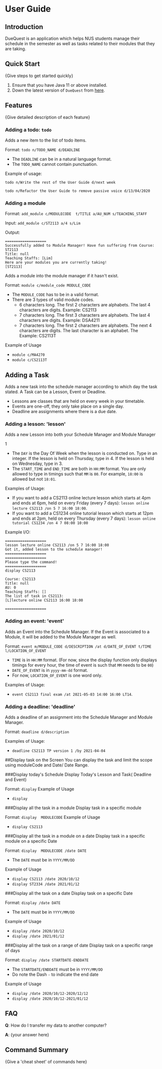 # User Guide

## Introduction

DueQuest is an application which helps NUS students manage their schedule in the semester
as well as tasks related to their modules that they are taking.

## Quick Start

{Give steps to get started quickly}

1. Ensure that you have Java 11 or above installed.
1. Down the latest version of `DueQuest` from [here](http://link.to/duke).

## Features 

{Give detailed description of each feature}

### Adding a todo: `todo` 
Adds a new item to the list of todo items.

Format: `todo n/TODO_NAME d/DEADLINE`

* The `DEADLINE` can be in a natural language format.
* The `TODO_NAME` cannot contain punctuation.  

Example of usage: 

`todo n/Write the rest of the User Guide d/next week`

`todo n/Refactor the User Guide to remove passive voice d/13/04/2020`

### Adding a module

Format: `add_module c/MODULECODE  t/TITLE a/AU_NUM s/TEACHING_STAFF`

Input: `add_module c/ST2113 a/4 s/Lim`

Output:

```
===================
Successfully added to Module Manager! Have fun suffering from Course: ST2113
Title: null
Teaching Staffs: [Lim]
Here are your modules you are currently taking! 
[ST2113]
```



Adds a module into the module manager if it hasn't exist.

Format: `module c/module_code MODULE_CODE`

* The `MODULE_CODE` has to be in a valid format.
* There are 3 types of valid module codes. 
  * 6 characters long. The first 2 characters are alphabets. The last 4 characters are digits. Example: CS2113
  * 7 characters long. The first 3 characters are alphabets. The last 4 characters are digits. Example: DSA4211
  * 7 characters long. The first 2 characters are alphabets. The next 4 characters are digits. The last character is an alphabet. The  Example: CS2113T

Example of Usage

* `module c/MA4270`
* `module c/CS2113T`

## Adding a Task

Adds a new task into the schedule manager according to which day the task stated.
A Task can be a Lesson, Event or Deadline.

+ Lessons are classes that are held on every week in your timetable.
+ Events are one-off, they only take place on a single day.
+ Deadline are assignments where there is a due date.

### Adding a lesson: 'lesson'

Adds a new Lesson into both your Schedule Manager and Module Manager

1

* The `DAY` is the Day Of Week when the lesson is conducted on. Type in an integer. If the lesson is held on Thursday, type in 4. If the lesson is held on Wednesday, type in 3.
* The `START_TIME` and `END_TIME` are both in `HH:MM` format. You are only allowed to type in timings such that `MM` is `00`. For example, `18:00` is allowed but not `18:01`.

Examples of Usage:

* If you want to add a CS2113 online lecture lesson which starts at 4pm and ends at 6pm, held on every Friday (every 7 days): `lesson online lecture CS2113 /on 5 7 16:00 18:00`.
* If you want to add a CS1234 online tutorial lesson which starts at 12pm and ends at 2pm, held on every Thursday (every 7 days): `lesson online tutorial CS1234 /on 4 7 08:00 10:00`

Example I/O:

```
===================
lesson lecture online CS2113 /on 5 7 16:00 18:00
Got it, added lesson to the schedule manager!
===================
===================
Please type the command!
===================
display CS2113

Course: CS2113
Title: null
AU: 0
Teaching Staffs: []
The list of task in CS2113:
[L]lecture online CS2113 16:00 18:00

===================
```



### Adding an event: 'event'
Adds an Event into the Schedule Manager. If the Event is associated to a Module, it will be added to the Module Manager as well.

Format: `event m/MODULE_CODE d/DESCRIPTION /at d/DATE_OF_EVENT t/TIME l/LOCATION_OF_EVENT`

* `TIME` is in `HH:MM` format. (For now, since the display function only displays timings for every hour, the time of event is such that `MM` needs to be `00`)
* `DATE_OF_EVENT` is in `yyyy-mm-dd` format.
* For now, `LOCATION_OF_EVENT` is one word only.

Examples of Usage:

* `event CS2113 final exam /at 2021-05-03 14:00 16:00 LT14`.

### Adding a deadline: 'deadline'
Adds a deadline of an assignment into the Schedule Manager and Module Manager.

Format: `deadline d/description `

Examples of Usage:

* `deadline CS2113 TP version 1 /by 2021-04-04`

##Display task on the Screen
You can display the task and limit the scope using moduleCode and Date/ Date Range.

###Display today's Schedule
Display Today's Lesson and Task( Deadline and Event)

Format: `display`
Example of Usage

* `display`

 ###Display all the task in a module
 Display task in a specific module

 Format: `display  MODULECODE`
 Example of Usage

 * `display CS2113`

 ###Display all the task in a module on a date
  Display task in a specific module on a specific Date

  Format: `display  MODULECODE /date DATE`
  * The `DATE` must be in `YYYY/MM/DD`

  Example of Usage

  * `display CS2113 /date 2020/10/12`
  * `display ST2334 /date 2021/01/12`

###Display all the task on a date
Display task on a specific Date
    
Format: `display /date DATE`
* The `DATE` must be in `YYYY/MM/DD`
  

Example of Usage
* `display /date 2020/10/12`
* `display /date 2021/01/12`

###Display all the task on a range of date
Display task on a specific range of days
    
Format: `display /date STARTDATE-ENDDATE`
* The `STARTDATE/ENDDATE` must be in `YYYY/MM/DD`
* Do note the Dash `-` to indicate the end date
  

Example of Usage
* `display /date 2020/10/12-2020/12/12`
* `display /date 2020/10/12-2021/01/12`

## FAQ

**Q**: How do I transfer my data to another computer? 

**A**: {your answer here}

## Command Summary

{Give a 'cheat sheet' of commands here}
